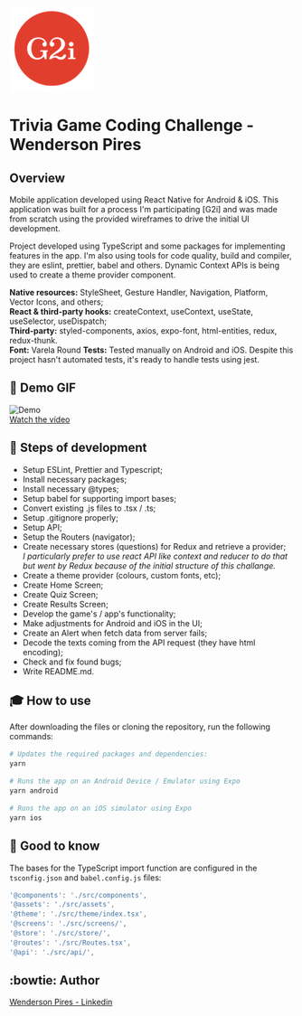 ![The G2i Logo](https://raw.githubusercontent.com/g2i/code-challenge-static-assets/master/g2i-web-150px.png 'The G2i logo')

# Trivia Game Coding Challenge - Wenderson Pires

## Overview

Mobile application developed using React Native for Android & iOS. This application was built for a process I'm participating [G2i] and was made from scratch using the provided wireframes to drive the initial UI development.

Project developed using TypeScript and some packages for implementing features in the app. I'm also using tools for code quality, build and compiler, they are eslint, prettier, babel and others. Dynamic Context APIs is being used to create a theme provider component.

**Native resources:** StyleSheet, Gesture Handler, Navigation, Platform, Vector Icons, and others;</br>
**React & third-party hooks:** createContext, useContext, useState, useSelector, useDispatch;</br>
**Third-party:** styled-components, axios, expo-font, html-entities, redux, redux-thunk.</br>
**Font:** Varela Round
**Tests:** Tested manually on Android and iOS. Despite this project hasn't automated tests, it's ready to handle tests using jest.

## :art: Demo GIF

![Demo](https://drive.google.com/u/0/uc?id=1LKOskOmdVE50eS0031r20dMxJtgsUOlL)</br>
[Watch the vídeo](https://drive.google.com/file/d/1_XeDj2sALDK87zcs6A8AExzkIRqxKE-u/view)

## :footprints: Steps of development

- Setup ESLint, Prettier and Typescript;
- Install necessary packages;
- Install necessary @types;
- Setup babel for supporting import bases;
- Convert existing .js files to .tsx / .ts;
- Setup .gitignore properly;
- Setup API;
- Setup the Routers (navigator);
- Create necessary stores (questions) for Redux and retrieve a provider;</br>_I particularly prefer to use react API like context and reducer to do that but went by Redux because of the initial structure of this challange._</br>
- Create a theme provider (colours, custom fonts, etc);
- Create Home Screen;
- Create Quiz Screen;
- Create Results Screen;
- Develop the game's / app's functionality;
- Make adjustments for Android and iOS in the UI;
- Create an Alert when fetch data from server fails;
- Decode the texts coming from the API request (they have html encoding);
- Check and fix found bugs;
- Write README.md.

## :mortar_board: How to use

After downloading the files or cloning the repository, run the following commands:

```bash
# Updates the required packages and dependencies:
yarn
```

```bash
# Runs the app on an Android Device / Emulator using Expo
yarn android
```

```bash
# Runs the app on an iOS simulator using Expo
yarn ios
```

## :green_book: Good to know

The bases for the TypeScript import function are configured in the `tsconfig.json` and `babel.config.js` files:

```js
'@components': './src/components',
'@assets': './src/assets',
'@theme': './src/theme/index.tsx',
'@screens': './src/screens/',
'@store': './src/store/',
'@routes': './src/Routes.tsx',
'@api': './src/api/',
```

## :bowtie: Author

[Wenderson Pires - Linkedin](https://www.linkedin.com/in/wenderson-pires-silva/)
